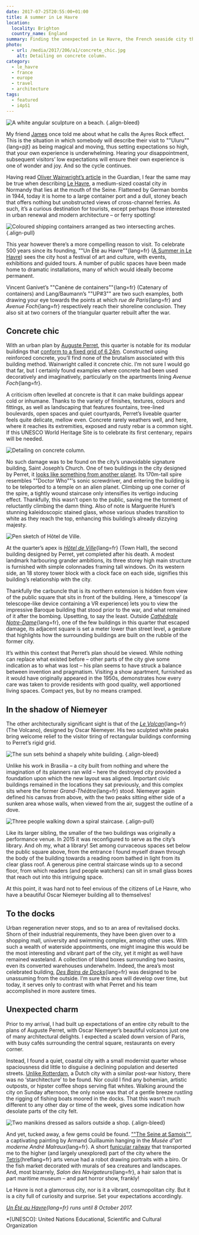 ```yaml
---
date: 2017-07-25T20:55:00+01:00
title: A summer in Le Havre
location:
  locality: Brighton
  country_name: England
summary: Finding the unexpected in Le Havre, the French seaside city that’s full of surprises.
photo:
  - url: /media/2017/206/a1/concrete_chic.jpg
    alt: Detailing on concrete column.
category:
  - le_havre
  - france
  - europe
  - travel
  - architecture
tags:
  - featured
  - i4pS1
---
```


![A white angular sculpture on a beach.](/media/2017/206/a1/up3.jpg "UP#3. Lang/Baumann, 2017.")
{.align-bleed}

My friend [James][1] once told me about what he calls the Ayres Rock effect. This is the situation in which somebody will describe their visit to ""Uluru""{lang=pjt} as being magical and moving, thus setting expectations so high, that your own experience is underwhelming. Hearing your disappointment, subsequent visitors’ low expectations will ensure their own experience is one of wonder and joy. And so the cycle continues.

Having read [Oliver Wainwright’s article][2] in the Guardian, I fear the same may be true when describing [Le Havre][3], a medium-sized coastal city in Normandy that lies at the mouth of the Seine. Flattened by German bombs in 1944, today it is home to a large container port and a dull, stoney beach that offers nothing but unobstructed views of cross-channel ferries. As such, it’s a curious destination for tourists, except perhaps those interested in urban renewal and modern architecture – or ferry spotting!

![Coloured shipping containers arranged as two intersecting arches.](/media/2017/206/a1/canene_de_containers.jpg "Canène de containers. Vincent Ganivet, 2017.")
{.align-pull}

This year however there’s a more compelling reason to visit. To celebrate 500 years since its founding, ""Un Été au Havre""{lang=fr} ([A Summer in Le Havre][4]) sees the city host a festival of art and culture, with events, exhibitions and guided tours. A number of public spaces have been made home to dramatic installations, many of which would ideally become permanent.

Vincent Ganivet’s ""Canène de containers""{lang=fr} (Catenary of containers) and Lang/Baumann’s ""UP#3"" are two such examples, both drawing your eye towards the points at which _rue de Paris_{lang=fr} and _Avenue Foch_{lang=fr} respectively reach their shoreline conclusion. They also sit at two corners of the triangular quarter rebuilt after the war.

## Concrete chic

With an urban plan by [Auguste Perret][5], this quarter is notable for its modular buildings that [conform to a fixed grid of 6.24m][6]. Constructed using reinforced concrete, you’ll find none of the brutalism associated with this building method. Wainwright called it concrete chic. I’m not sure I would go that far, but I certainly found examples where concrete had been used decoratively and imaginatively, particularly on the apartments lining _Avenue Foch_{lang=fr}.

A criticism often levelled at concrete is that it can make buildings appear cold or inhumane. Thanks to the variety of finishes, textures, colours and fittings, as well as landscaping that features fountains, tree-lined boulevards, open spaces and quiet courtyards, Perret’s liveable quarter feels quite delicate, mellow even. Concrete rarely weathers well, and here, where it reaches its extremities, exposed and rusty rebar is a common sight. If this UNESCO World Heritage Site is to celebrate its first centenary, repairs will be needed.

![Detailing on concrete column.](/media/2017/206/a1/concrete_chic.jpg "To see such detailing on a column made of concrete was quite unexpected.")

No such damage was to be found on the city’s unavoidable signature building, Saint Joseph’s Church. One of two buildings in the city designed by Perret, it [looks like something from another planet][7]. Its 170m-tall spire resembles ""Doctor Who""’s sonic screwdriver, and entering the building is to be teleported to a temple on an alien planet. Climbing up one corner of the spire, a tightly wound staircase only intensifies its vertigo inducing effect. Thankfully, this wasn’t open to the public, saving me the torment of reluctantly climbing the damn thing. Also of note is Marguerite Huré’s stunning kaleidoscopic stained glass, whose various shades transition to white as they reach the top, enhancing this building’s already dizzying majesty.

![Pen sketch of Hôtel de Ville.](/media/2017/206/a1/hotel_de_ville.png "During my trip I took the time to sit down and draw. Here’s a quick sketch of *Hôtel de Ville*{lang=fr}.")

At the quarter’s apex is _[Hôtel de Ville][8]_{lang=fr} (Town Hall), the second building designed by Perret, yet completed after his death. A modest landmark harbouring grander ambitions, its three storey high main structure is furnished with simple colonnades framing tall windows. On its western side, an 18 storey tower block with a clock face on each side, signifies this building’s relationship with the city.

Thankfully the carbuncle that is its northern extension is hidden from view of the public square that sits in front of the building. Here, a ‘timescope’ (a telescope-like device containing a VR experience) lets you to view the impressive Baroque building that stood prior to the war, and what remained of it after the bombing. Upsetting, to say the least. Outside _[Cathédrale Notre-Dame][9]_{lang=fr}, one of the few buildings in this quarter that escaped damage, its adjacent square is set a meter lower than street level, a gesture that highlights how the surrounding buildings are built on the rubble of the former city.

It’s within this context that Perret’s plan should be viewed. While nothing can replace what existed before – other parts of the city give some indication as to what was lost – his plan seems to have struck a balance between invention and pragmatism. Visiting a show apartment, furnished as it would have originally appeared in the 1950s, demonstrates how every care was taken to provide residents with good quality, well apportioned living spaces. Compact yes, but by no means cramped.

## In the shadow of Niemeyer

The other architecturally significant sight is that of the _[Le Volcan][10]_{lang=fr} (The Volcano), designed by Oscar Niemeyer. His two sculpted white peaks bring welcome relief to the visitor tiring of rectangular buildings conforming to Perret’s rigid grid.

![The sun sets behind a shapely white building.](/media/2017/206/a1/le_volcan.jpg "*Le Volcan* with Saint Joseph’s Church in the distance.")
{.align-bleed}

Unlike his work in Brasília – a city built from nothing and where the imagination of its planners ran wild – here the destroyed city provided a foundation upon which the new layout was aligned. Important civic buildings remained in the locations they sat previously, and this complex sits where the former _Grand-Théâtre_{lang=fr} stood. Niemeyer again defined his canvas from above, with the two peaks sitting either side of a sunken area whose walls, when viewed from the air, suggest the outline of a dove.

![Three people walking down a spiral staircase.](/media/2017/206/a1/bibliotheque_oscar_niemeyer.jpg "*Bibliotheque Oscar Niemeyer*{lang=fr}.")
{.align-pull}

Like its larger sibling, the smaller of the two buildings was originally a performance venue. In 2015 it was reconfigured to serve as the city’s library. And oh my, what a library! Set among curvaceous spaces set below the public square above, from the entrance I found myself drawn through the body of the building towards a reading room bathed in light from its clear glass roof. A generous pine central staircase winds up to a second floor, from which readers (and people watchers) can sit in small glass boxes that reach out into this intriguing space.

At this point, it was hard not to feel envious of the citizens of Le Havre, who have a beautiful Oscar Niemeyer building all to themselves!

## To the docks

Urban regeneration never stops, and so to an area of revitalised docks. Shorn of their industrial requirements, they have been given over to a shopping mall, university and swimming complex, among other uses. With such a wealth of waterside appointments, one might imagine this would be the most interesting and vibrant part of the city, yet it might as well have remained wasteland. A collection of bland boxes surrounding two basins, even its converted warehouses underwhelm. Indeed, the area’s most celebrated building, _[Des Bains de Docks][11]_{lang=fr} was designed to be unassuming from the outside. I’m sure this area will develop over time, but today, it serves only to contrast with what Perret and his team accomplished in more austere times.

## Unexpected charm

Prior to my arrival, I had built up expectations of an entire city rebuilt to the plans of Auguste Perret, with Oscar Niemeyer’s beautiful volcanos just one of many architectural delights. I expected a scaled down version of Paris, with busy cafés surrounding the central square, restaurants on every corner.

Instead, I found a quiet, coastal city with a small modernist quarter whose spaciousness did little to disguise a declining population and deserted streets. [Unlike Rotterdam][12], a Dutch city with a similar post-war history, there was no ‘starchitecture’ to be found. Nor could I find any bohemian, artistic outposts, or hipster coffee shops serving flat whites. Walking around the city on Sunday afternoon, the only noise was that of a gentle breeze rustling the rigging of fishing boats moored in the docks. That this wasn’t much different to any other day or time of the week, gives some indication how desolate parts of the city felt.

![Two manikins dressed as sailors outside a shop.](/media/2017/206/a1/salon_des_navigateurs.jpg "*Salon des Navigateurs*{lang=fr} is all kinds of weird and wonderful.")
{.align-bleed}

And yet, tucked away, a few gems could be found. [""The Seine at Samois""][13], a captivating painting by Armand Guillaumin hanging in the _Musée d"art moderne André Malraux_{lang=fr}. A short [funicular railway][14] that transported me to the higher (and largely unexplored) part of the city where the [Tetris][15]{hreflang=fr} arts venue had a robot drawing portraits with a biro. Or the fish market decorated with murals of sea creatures and landscapes. And, most bizarrely, _Salon des Navigateurs_{lang=fr}, a hair salon that is part maritime museum – and part horror show, frankly!

Le Havre is not a glamorous city, nor is it a vibrant, cosmopolitan city. But it is a city full of curiosity and surprise. Set your expectations accordingly.

_[Un Été au Havre][4]{lang=fr} runs until 8 October 2017._

[1]: https://twitter.com/boxman
[2]: https://www.theguardian.com/travel/2017/may/14/le-havre-concrete-modern-architecture-500th-city-anniversary
[3]: https://en.wikipedia.org/wiki/Le_Havre
[4]: http://www.uneteauhavre2017.fr/en
[5]: https://en.wikipedia.org/wiki/Auguste_Perret
[6]: http://unesco.lehavre.fr/en/understand/the-structural-module-6-24-m
[7]: https://www.thisiscolossal.com/2011/08/st-josephs-church-le-havre//
[8]: http://unesco.lehavre.fr/en/discover/the-town-hall
[9]: http://unesco.lehavre.fr/en/discover/notre-dame-cathedral
[10]: http://unesco.lehavre.fr/en/discover/the-niemeyer-cultural-centre
[11]: https://www.flickr.com/photos/clementguillaume/sets/72157606331384720/
[12]: /2015/176/a1/rotterdam/
[13]: http://www.muma-lehavre.fr/en/collections/artworks-in-context/impressionism/guillaumin-seine-samois
[14]: https://en.wikipedia.org/wiki/Funiculaire_du_Havre
[15]: https://letetris.fr/

*[UNESCO]: United Nations Educational, Scientific and Cultural Organization
